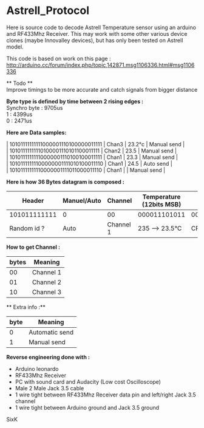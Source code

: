 Astrell_Protocol
====================

Here is source code to decode Astrell Temperature sensor using an arduino and RF433Mhz Receiver. 
This may work with some other various device clones (maybe Innovalley devices), but has only been tested on Astrell model.  

This code is based on work on this page :  
http://arduino.cc/forum/index.php/topic,142871.msg1106336.html#msg1106336

** Todo **  
Improve timings to be more accurate and catch signals from bigger distance

**Byte type is defined by time between 2 rising edges :**  
Synchro byte : 9705us  
1 : 4399us  
0 : 2471us  


**Here are Data samples:**  

| 10101111111111000001110100000011111 | Chan3 | 23.2°c | Manual send |  
| 10101111111110100001110101100011111 | Chan2 | 23.5   | Manual send |  
| 10101111111110000001110100100011111 | Chan1 | 23.3   | Manual send |  
| 10101111111100000001111010100011110 | Chan1 | 24.5   | Auto send   |  
| 10101111111110000001111011000011110 | Chan1 |        | Manual send |  



**Here is how 36 Bytes datagram is composed :**  

| Header        | Manuel/Auto | Channel   | Temperature (12bits MSB) | Fin        |  
|---------------|-------------|-----------|--------------------------|------------|  
| 101011111111  | 0           | 00        | 000011101011             | 00011111   |  
| Random id ? | Auto        | Channel 1 | 235 --> 23.5°C           | CRC ? |  

**How to get Channel :**  

| bytes   | Meaning        |
|----------|----------------------|
| 00 | Channel 1 |
| 01 | Channel 2 |
| 10 | Channel 3 |


** Extra info :**  

| byte | Meaning |  
|--------|-------------|
| 0       | Automatic send    |
| 1       | Manual send     |


**Reverse engineering done with :**  
- Arduino leonardo  
- RF433Mhz Receiver  
- PC with sound card and Audacity (Low cost Oscilloscope)  
- Male 2 Male Jack 3.5 cable  
- 1 wire tight between RF433Mhz Receiver data pin and left/right Jack 3.5 channel  
- 1 wire tight between Arduino ground and Jack 3.5 ground


SixK
